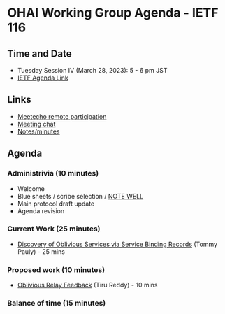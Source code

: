 # OHAI Working Group Agenda - IETF 116

## Time and Date
* Tuesday Session IV (March 28, 2023): 5 - 6 pm JST
* [IETF Agenda Link](https://datatracker.ietf.org/meeting/116/agenda/?show=ohai)

## Links
* [Meetecho remote participation](https://meetings.conf.meetecho.com/ietf116/?group=ohai&short=&item=1)
* [Meeting chat](xmpp:ohai@jabber.ietf.org?join) 
* [Notes/minutes](https://codimd.ietf.org/notes-ietf-116-ohai) 

## Agenda

### Administrivia (10 minutes)
* Welcome
* Blue sheets / scribe selection / [NOTE WELL](https://www.ietf.org/about/note-well.html) 
* Main protocol draft update
* Agenda revision

### Current Work (25 minutes)
* [Discovery of Oblivious Services via Service Binding Records](https://datatracker.ietf.org/doc/draft-ietf-ohai-svcb-config/) (Tommy Pauly) - 25 mins

### Proposed work (10 minutes)
* [Oblivious Relay Feedback](https://datatracker.ietf.org/doc/draft-rdb-ohai-feedback-to-proxy/) (Tiru Reddy) - 10 mins

### Balance of time (15 minutes)
